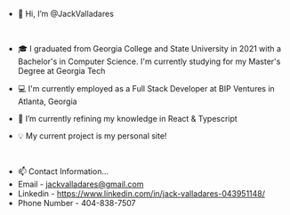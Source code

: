 - 👋 Hi, I’m @JackValladares
<br />

- 🎓 I graduated from Georgia College and State University in 2021 with a Bachelor's in Computer Science. I'm currently studying for my Master's Degree at Georgia Tech

- 💻 I'm currently employed as a Full Stack Developer at BIP Ventures in Atlanta, Georgia

- 🌱 I’m currently refining my knowledge in React & Typescript

- 💡 My current project is my personal site!

<br />

- 📫 Contact Information...
- Email - jackvalladares@gmail.com
- Linkedin - https://www.linkedin.com/in/jack-valladares-043951148/
- Phone Number - 404-838-7507

<!---
JackValladares/JackValladares is a ✨ special ✨ repository because its `README.md` (this file) appears on your GitHub profile.
You can click the Preview link to take a look at your changes.
--->
